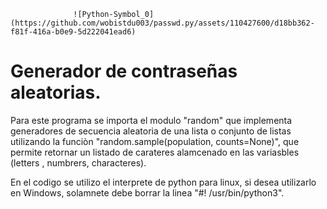 
                  ![Python-Symbol_0](https://github.com/wobistdu003/passwd.py/assets/110427600/d18bb362-f81f-416a-b0e9-5d222041ead6)

# Generador de contraseñas aleatorias.

Para este programa se importa el modulo "random" que implementa generadores de secuencia aleatoria de una lista o conjunto de listas
utilizando la funciòn "random.sample(population, counts=None)", que permite retornar un listado de carateres alamcenado en las variasbles 
(letters , numbrers, characteres).

En el codigo se utilizo el interprete de python para linux, si desea utilizarlo en Windows, solamnete debe borrar la linea
"#! /usr/bin/python3".


